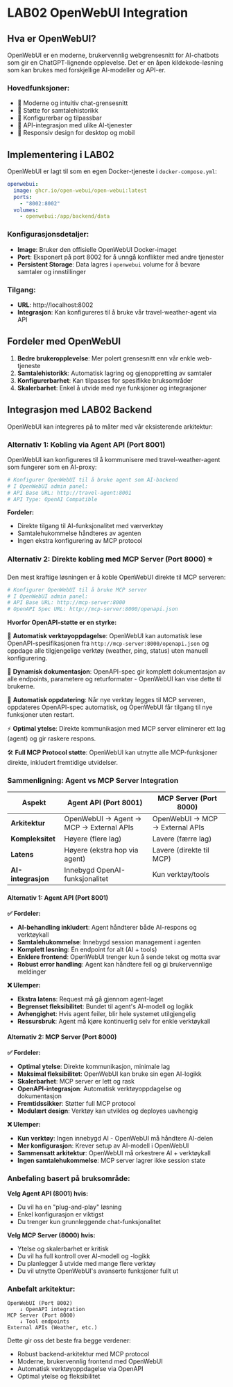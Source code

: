 # LAB02 OpenWebUI Integration

## Hva er OpenWebUI?

OpenWebUI er en moderne, brukervennlig webgrensesnitt for AI-chatbots som gir en ChatGPT-lignende opplevelse. Det er en åpen kildekode-løsning som kan brukes med forskjellige AI-modeller og API-er.

### Hovedfunksjoner:
- 🎨 Moderne og intuitiv chat-grensesnitt
- 💬 Støtte for samtalehistorikk
- 🔧 Konfigurerbar og tilpassbar
- 🔌 API-integrasjon med ulike AI-tjenester
- 📱 Responsiv design for desktop og mobil

## Implementering i LAB02

OpenWebUI er lagt til som en egen Docker-tjeneste i `docker-compose.yml`:

```yaml
openwebui:
  image: ghcr.io/open-webui/open-webui:latest
  ports:
    - "8002:8002"
  volumes:
    - openwebui:/app/backend/data
```

### Konfigurasjonsdetaljer:
- **Image**: Bruker den offisielle OpenWebUI Docker-imaget
- **Port**: Eksponert på port 8002 for å unngå konflikter med andre tjenester
- **Persistent Storage**: Data lagres i `openwebui` volume for å bevare samtaler og innstillinger

### Tilgang:
- **URL**: http://localhost:8002
- **Integrasjon**: Kan konfigureres til å bruke vår travel-weather-agent via API

## Fordeler med OpenWebUI

1. **Bedre brukeropplevelse**: Mer polert grensesnitt enn vår enkle web-tjeneste
2. **Samtalehistorikk**: Automatisk lagring og gjenoppretting av samtaler
3. **Konfigurerbarhet**: Kan tilpasses for spesifikke bruksområder
4. **Skalerbarhet**: Enkel å utvide med nye funksjoner og integrasjoner

## Integrasjon med LAB02 Backend

OpenWebUI kan integreres på to måter med vår eksisterende arkitektur:

### Alternativ 1: Kobling via Agent API (Port 8001)

OpenWebUI kan konfigureres til å kommunisere med travel-weather-agent som fungerer som en AI-proxy:

```bash
# Konfigurer OpenWebUI til å bruke agent som AI-backend
# I OpenWebUI admin panel:
# API Base URL: http://travel-agent:8001
# API Type: OpenAI Compatible
```

**Fordeler:**
- Direkte tilgang til AI-funksjonalitet med værverktøy
- Samtalehukommelse håndteres av agenten
- Ingen ekstra konfigurering av MCP protocol

### Alternativ 2: Direkte kobling med MCP Server (Port 8000) ⭐

Den mest kraftige løsningen er å koble OpenWebUI direkte til MCP serveren:

```bash
# Konfigurer OpenWebUI til å bruke MCP server
# I OpenWebUI admin panel:
# API Base URL: http://mcp-server:8000
# OpenAPI Spec URL: http://mcp-server:8000/openapi.json
```

**Hvorfor OpenAPI-støtte er en styrke:**

🔧 **Automatisk verktøyoppdagelse**: OpenWebUI kan automatisk lese OpenAPI-spesifikasjonen fra `http://mcp-server:8000/openapi.json` og oppdage alle tilgjengelige verktøy (weather, ping, status) uten manuell konfigurering.

📝 **Dynamisk dokumentasjon**: OpenAPI-spec gir komplett dokumentasjon av alle endpoints, parametere og returformater - OpenWebUI kan vise dette til brukerne.

🔄 **Automatisk oppdatering**: Når nye verktøy legges til MCP serveren, oppdateres OpenAPI-spec automatisk, og OpenWebUI får tilgang til nye funksjoner uten restart.

⚡ **Optimal ytelse**: Direkte kommunikasjon med MCP server eliminerer ett lag (agent) og gir raskere respons.

🛠️ **Full MCP Protocol støtte**: OpenWebUI kan utnytte alle MCP-funksjoner direkte, inkludert fremtidige utvidelser.

### Sammenligning: Agent vs MCP Server Integration

| Aspekt | Agent API (Port 8001) | MCP Server (Port 8000) |
|--------|----------------------|------------------------|
| **Arkitektur** | OpenWebUI → Agent → MCP → External APIs | OpenWebUI → MCP → External APIs |
| **Kompleksitet** | Høyere (flere lag) | Lavere (færre lag) |
| **Latens** | Høyere (ekstra hop via agent) | Lavere (direkte til MCP) |
| **AI-integrasjon** | Innebygd OpenAI-funksjonalitet | Kun verktøy/tools |

#### Alternativ 1: Agent API (Port 8001)

**✅ Fordeler:**
- **AI-behandling inkludert**: Agent håndterer både AI-respons og verktøykall
- **Samtalehukommelse**: Innebygd session management i agenten
- **Komplett løsning**: Én endpoint for alt (AI + tools)
- **Enklere frontend**: OpenWebUI trenger kun å sende tekst og motta svar
- **Robust error handling**: Agent kan håndtere feil og gi brukervennlige meldinger

**❌ Ulemper:**
- **Ekstra latens**: Request må gå gjennom agent-laget
- **Begrenset fleksibilitet**: Bundet til agent's AI-modell og logikk
- **Avhengighet**: Hvis agent feiler, blir hele systemet utilgjengelig
- **Ressursbruk**: Agent må kjøre kontinuerlig selv for enkle verktøykall

#### Alternativ 2: MCP Server (Port 8000)

**✅ Fordeler:**
- **Optimal ytelse**: Direkte kommunikasjon, minimale lag
- **Maksimal fleksibilitet**: OpenWebUI kan bruke sin egen AI-logikk
- **Skalerbarhet**: MCP server er lett og rask
- **OpenAPI-integrasjon**: Automatisk verktøyoppdagelse og dokumentasjon
- **Fremtidssikker**: Støtter full MCP protocol
- **Modulært design**: Verktøy kan utvikles og deployes uavhengig

**❌ Ulemper:**
- **Kun verktøy**: Ingen innebygd AI - OpenWebUI må håndtere AI-delen
- **Mer konfigurasjon**: Krever setup av AI-modell i OpenWebUI
- **Sammensatt arkitektur**: OpenWebUI må orkestrere AI + verktøykall
- **Ingen samtalehukommelse**: MCP server lagrer ikke session state

### Anbefaling basert på bruksområde:

**Velg Agent API (8001) hvis:**
- Du vil ha en "plug-and-play" løsning
- Enkel konfigurasjon er viktigst
- Du trenger kun grunnleggende chat-funksjonalitet

**Velg MCP Server (8000) hvis:**
- Ytelse og skalerbarhet er kritisk
- Du vil ha full kontroll over AI-modell og -logikk
- Du planlegger å utvide med mange flere verktøy
- Du vil utnytte OpenWebUI's avanserte funksjoner fullt ut

### Anbefalt arkitektur:

```
OpenWebUI (Port 8002) 
    ↓ OpenAPI integration
MCP Server (Port 8000)
    ↓ Tool endpoints
External APIs (Weather, etc.)
```

Dette gir oss det beste fra begge verdener:
- Robust backend-arkitektur med MCP protocol
- Moderne, brukervennlig frontend med OpenWebUI
- Automatisk verktøyoppdagelse via OpenAPI
- Optimal ytelse og fleksibilitet